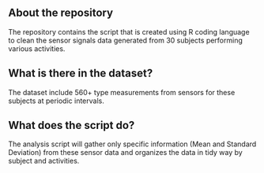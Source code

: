 ## About the repository
The repository contains the script that is created using R coding language to clean the sensor signals data generated from 30 subjects performing various activities. 

## What is there in the dataset?
The dataset include 560+ type measurements from sensors for these subjects at periodic intervals. 

## What does the script do?
The analysis script will gather only specific information (Mean and Standard Deviation) from these sensor data and organizes the data in tidy way by subject and activities. 
